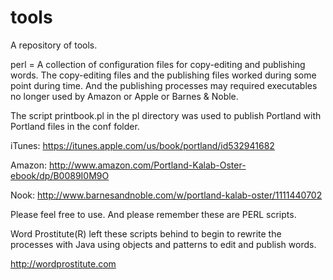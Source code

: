 tools
========

A repository of tools.


perl = A collection of configuration files for copy-editing and publishing words. The copy-editing files and the publishing files worked during some point during time. And the publishing processes may required executables no longer used by Amazon or Apple or Barnes & Noble.

The script printbook.pl in the pl directory was used to publish Portland with Portland files in the conf folder.

iTunes: https://itunes.apple.com/us/book/portland/id532941682

Amazon: http://www.amazon.com/Portland-Kalab-Oster-ebook/dp/B0089I0M9O

Nook: http://www.barnesandnoble.com/w/portland-kalab-oster/1111440702

Please feel free to use. And please remember these are PERL scripts. 

Word Prostitute(R) left these scripts behind to begin to rewrite the processes with Java using objects and patterns to edit and publish words.

http://wordprostitute.com
